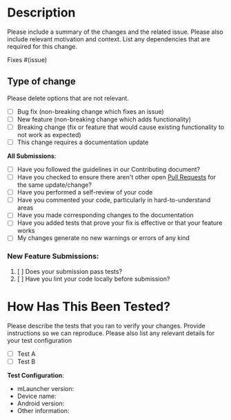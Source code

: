 # Description

Please include a summary of the changes and the related issue. Please also include relevant motivation and context. List any dependencies that are required for this change.

Fixes #(issue)

## Type of change

Please delete options that are not relevant.

- [ ] Bug fix (non-breaking change which fixes an issue)
- [ ] New feature (non-breaking change which adds functionality)
- [ ] Breaking change (fix or feature that would cause existing functionality to not work as expected)
- [ ] This change requires a documentation update

**All Submissions**:

- [ ] Have you followed the guidelines in our Contributing document?
- [ ] Have you checked to ensure there aren't other open [Pull Requests](../../../pulls) for the same update/change?
- [ ] Have you performed a self-review of your code
- [ ] Have you commented your code, particularly in hard-to-understand areas
- [ ] Have you made corresponding changes to the documentation
- [ ] Have you added tests that prove your fix is effective or that your feature works
- [ ] My changes generate no new warnings or errors of any kind

### New Feature Submissions:

1. [ ] Does your submission pass tests?
2. [ ] Have you lint your code locally before submission?

# How Has This Been Tested?

Please describe the tests that you ran to verify your changes. Provide instructions so we can reproduce. Please also list any relevant details for your test configuration

- [ ] Test A
- [ ] Test B

**Test Configuration**:
- mLauncher version:
- Device name:
- Android version:
- Other information:

